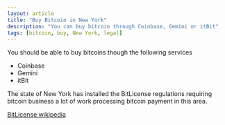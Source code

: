 ```yaml
---
layout: article
title: "Buy Bitcoin in New York"
description: "You can buy bitcoin through Coinbase, Gemini or itBit"
tags: [bitcoin, buy, New York, legal]
---
```


You should be able to buy bitcoins though the following services

- Coinbase
- Gemini
- itBit

The state of New York has installed the BitLicense regulations requiring bitcoin business a lot of work processing bitcoin payment in this area.

[BitLicense wikipedia](https://en.wikipedia.org/wiki/BitLicense)
